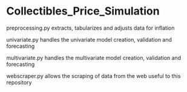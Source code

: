 # Collectibles_Price_Simulation

preprocessing.py extracts, tabularizes and adjusts data for inflation 

univariate.py handles the univariate model creation, validation and forecasting 

multivariate.py handles the multivariate model creation, validation and forecasting 

webscraper.py allows the scraping of data from the web useful to this repository

